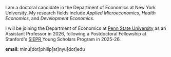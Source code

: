 
I am a doctoral candidate in the Department of Economics at New York University. <!--I will be joining the Department of Economics at Penn State University as an Assistant Professor.-->
My research fields include *Applied Microeconomics*, *Health Economics*, and *Development Economics*. 

I will be joining the Department of Economics at <a href="https://econ.la.psu.edu">Penn State University</a> as an Assistant Professor in 2026, following a Postdoctoral Fellowship at Stanford's <a href="https://siepr.stanford.edu/about/about/about">SIEPR </a> Young Scholars Program in 2025-26.

<!--
<br> Click <a href="https://minu-philip.github.io/Research/">here </a> to view my research projects.

<a href="Files/PhilipMinu_CV.pdf">[Curriculum Vitae]</a>
<br>

<a href="../../Files/PhilipMinu_JMPDraft.pdf"> [Job Market Paper] </a>
<br> -->

<!--<br><a href="https://scholar.google.com/citations?user=yqwUdjkAAAAJ&hl=en">[Google Scholar]</a>
<br> -->

<!-- My broad research interests are in studying health and socio-economic choices/outcomes of individuals in developing countries, as well as the role of norms, identities, political economy or psychology in shaping them. -->
<p> <b> email: </b> minu[dot]philip[at]nyu[dot]edu </p>






